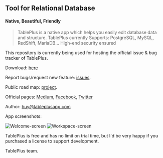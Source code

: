 ## Tool for Relational Database
#### Native, Beautiful, Friendly

> TablePlus is a native app which helps you easily edit database data and structure.
> TablePlus currently Supports: PostgreSQL, MySQL, RedShift, MariaDB... High-end security ensured

This repository is currently being used for hosting the official issue & bug tracker of TablePlus.

Download: [here](https://tableplus.com/windows)
 
Report bugs/request new feature: [issues](https://github.com/TablePlus/TablePlus-Windows/issues).

Public road map: [project](https://github.com/TablePlus/TablePlus-Windows/projects/1).

Official pages: [Medium](http://medium.com/@huyphams), [Facebook](http://facebook.com/tableplusapp), [Twitter](http://twitter.com/tableplus)

Author: huy@tableplusapp.com


App screenshots:

![Welcome-screen](https://github.com/TablePlus/TablePlus-Windows/blob/master/Resources/welcome.png "Welcome screen")
![Workspace-screen](https://github.com/TablePlus/TablePlus-Windows/blob/master/Resources/workspace.png "Workspace")

TablePlus is free and has no limit on trial time, but I'd be very happy if you purchased a license to support development.

TablePlus team.
